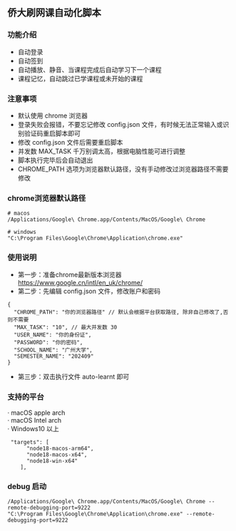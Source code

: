 ## 侨大刷网课自动化脚本

### 功能介绍
- 自动登录
- 自动签到
- 自动播放、静音、当课程完成后自动学习下一个课程
- 课程记忆，自动跳过已学课程或未开始的课程

### 注意事项
- 默认使用 chrome 浏览器
- 登录失败会报错，不要忘记修改 config.json 文件，有时候无法正常输入或识别验证码重启脚本即可
- 修改 config.json 文件后需要重启脚本
- 并发数 MAX_TASK 千万别调太高，根据电脑性能可进行调整
- 脚本执行完毕后会自动退出
- CHROME_PATH 选项为浏览器默认路径，没有手动修改过浏览器路径不需要修改


### chrome浏览器默认路径
```shell
# macos
/Applications/Google\ Chrome.app/Contents/MacOS/Google\ Chrome

# windows
"C:\Program Files\Google\Chrome\Application\chrome.exe"
```

### 使用说明
- 第一步：准备chrome最新版本浏览器 https://www.google.cn/intl/en_uk/chrome/
- 第二步：先编辑 config.json 文件，修改账户和密码
```shell       
{
  "CHROME_PATH": "你的浏览器路径" // 默认会根据平台获取路径, 除非自己修改了,否则不需要
  "MAX_TASK": "10", // 最大并发数 30
  "USER_NAME": "你的身份证",
  "PASSWORD": "你的密码",
  "SCHOOL_NAME": "广州大学", 
  "SEMESTER_NAME": "202409"
}

````
- 第三步：双击执行文件 auto-learnt 即可

### 支持的平台
· macOS apple arch       
· macOS Intel arch       
· Windows10 以上
```shell
 "targets": [
      "node18-macos-arm64",
      "node18-macos-x64",
      "node18-win-x64"
    ],
```

### debug 启动
```shell
/Applications/Google\ Chrome.app/Contents/MacOS/Google\ Chrome --remote-debugging-port=9222
"C:\Program Files\Google\Chrome\Application\chrome.exe" --remote-debugging-port=9222
```
